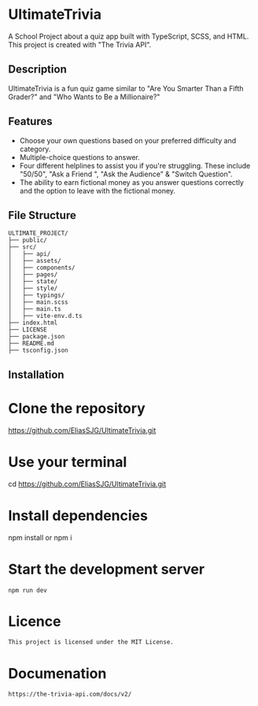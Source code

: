 # UltimateTrivia

A School Project about a quiz app built with TypeScript, SCSS, and HTML. This project is created with "The Trivia API".

## Description

UltimateTrivia is a fun quiz game similar to "Are You Smarter Than a Fifth Grader?" and "Who Wants to Be a Millionaire?"

## Features

- Choose your own questions based on your preferred difficulty and category.
- Multiple-choice questions to answer.
- Four different helplines to assist you if you're struggling. These include "50/50", "Ask a Friend ", "Ask the Audience" & "Switch Question".
- The ability to earn fictional money as you answer questions correctly and the option to leave with the fictional money.

## File Structure

```plaintext
ULTIMATE_PROJECT/
├── public/
├── src/
│   ├── api/
│   ├── assets/
│   ├── components/
│   ├── pages/
│   ├── state/
│   ├── style/
│   ├── typings/
│   ├── main.scss
│   ├── main.ts
│   ├── vite-env.d.ts
├── index.html
├── LICENSE
├── package.json
├── README.md
├── tsconfig.json
```
## Installation

# Clone the repository

https://github.com/EliasSJG/UltimateTrivia.git

# Use your terminal

cd https://github.com/EliasSJG/UltimateTrivia.git

# Install dependencies

npm install or npm i

# Start the development server

    npm run dev

# Licence

    This project is licensed under the MIT License.

# Documenation

    https://the-trivia-api.com/docs/v2/

